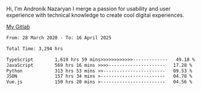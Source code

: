 Hi, I'm Andronik Nazaryan
I merge a passion for usability and user experience with technical knowledge to create cool digital experiences.

[My Gitlab](https://gitlab.com/anridev24)

<!--START_SECTION:waka-->

```txt
From: 28 March 2020 - To: 16 April 2025

Total Time: 3,294 hrs

TypeScript        1,619 hrs 59 mins>>>>>>>>>>>>-------------   49.18 %
JavaScript        569 hrs 16 mins >>>>---------------------   17.28 %
Python            313 hrs 53 mins >>-----------------------   09.53 %
JSON              157 hrs 34 mins >------------------------   04.78 %
Vue.js            150 hrs 20 mins >------------------------   04.56 %
```

<!--END_SECTION:waka-->
